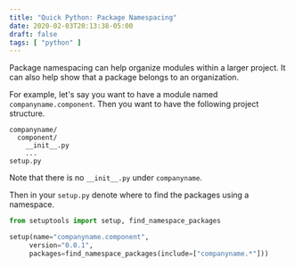 ```yaml
---
title: "Quick Python: Package Namespacing"
date: 2020-02-03T20:13:38-05:00
draft: false
tags: [ "python" ]
---
```


Package namespacing can help organize modules within a larger project. It can also help show that a package belongs to an organization.

For example, let's say you want to have a module named `companyname.component`. Then you want to have the following project structure.

```
companyname/
  component/
    __init__.py
    ...
setup.py
```

Note that there is no `__init__.py` under `companyname`. 

Then in your `setup.py` denote where to find the packages using a namespace.

```python
from setuptools import setup, find_namespace_packages

setup(name="companyname.component",
     version="0.0.1",
     packages=find_namespace_packages(include=["companyname.*"]))
```

